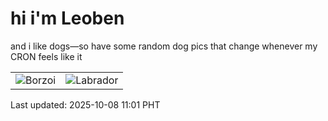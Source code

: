 # hi i'm Leoben

and i like dogs—so have some random dog pics that change whenever my CRON feels like it

|  |  |
|--------|----------|
| ![Borzoi](https://random-dog-vercel.vercel.app/api/random-borzoi?v=1759892462) | ![Labrador](https://random-dog-vercel.vercel.app/api/random-labrador?v=1759892462) |

Last updated: 2025-10-08 11:01 PHT
